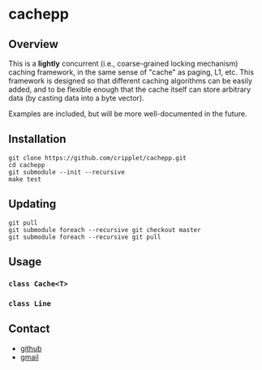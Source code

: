 cachepp
====

Overview
----

This is a **lightly** concurrent (i.e., coarse-grained locking mechanism) caching framework, in the same sense of "cache" as paging, L1, etc. This framework is designed 
so that different caching algorithms can be easily added, and to be flexible enough that the cache itself can store arbitrary data (by casting data into a byte vector).

Examples are included, but will be more well-documented in the future.

Installation
----

```
git clone https://github.com/cripplet/cachepp.git
cd cachepp
git submodule --init --recursive
make test
```

Updating
----

```
git pull
git submodule foreach --recursive git checkout master
git submodule foreach --recursive git pull
```

Usage
----

### `class Cache<T>`

### `class Line`

Contact
----

* [github](https://github.com/cripplet/cachepp.git)
* [gmail](mailto:minke.zhang@gmail.com)
